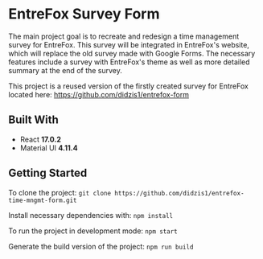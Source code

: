 # EntreFox Survey Form

The main project goal is to recreate and redesign a time management survey for EntreFox. This survey will be integrated in EntreFox's website, which will replace the old survey made with Google Forms. The necessary features include a survey with EntreFox's theme as well as more detailed summary at the end of the survey.

This project is a reused version of the firstly created survey for EntreFox located here: https://github.com/didzis1/entrefox-form

## Built With

-   React **17.0.2**
-   Material UI **4.11.4**

## Getting Started

To clone the project: `git clone https://github.com/didzis1/entrefox-time-mngmt-form.git`

Install necessary dependencies with: `npm install`

To run the project in development mode: `npm start`

Generate the build version of the project: `npm run build`
